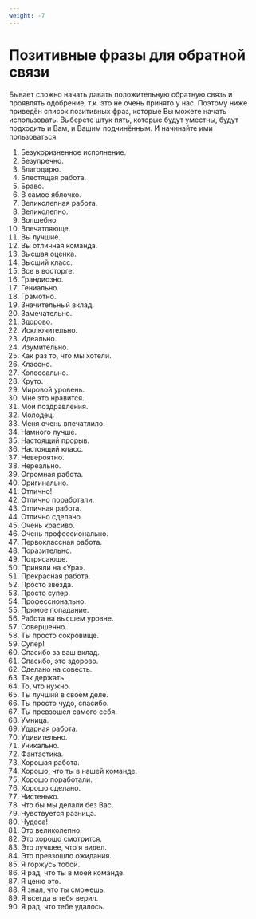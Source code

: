 ```yaml
---
weight: -7
---
```

# Позитивные фразы для обратной связи
Бывает сложно начать давать положительную обратную связь и проявлять одобрение, т.к. это не очень принято у нас. Поэтому ниже приведён список позитивных фраз, которые Вы можете начать использовать. Выберете штук пять, которые будут уместны, будут подходить и Вам, и Вашим подчинённым. И начинайте ими пользоваться.

1. Безукоризненное исполнение.
2. Безупречно.
3. Благодарю.
4. Блестящая работа.
5. Браво.
6. В самое яблочко.
7. Великолепная работа.
8. Великолепно.
9. Волшебно.
10. Впечатляюще.
11. Вы лучшие.
12. Вы отличная команда.
13. Высшая оценка.
14. Высший класс.
15. Все в восторге.
16. Грандиозно.
17. Гениально.
18. Грамотно.
19. Значительный вклад.
20. Замечательно.
21. Здорово.
22. Исключительно.
23. Идеально.
24. Изумительно.
25. Как раз то, что мы хотели.
26. Классно.
27. Колоссально.
28. Круто.
29. Мировой уровень.
30. Мне это нравится.
31. Мои поздравления.
32. Молодец.
33. Меня очень впечатлило.
34. Намного лучше.
35. Настоящий прорыв.
36. Настоящий класс.
37. Невероятно.
38. Нереально.
39. Огромная работа.
40. Оригинально.
41. Отлично!
42. Отлично поработали.
43. Отличная работа.
44. Отлично сделано.
45. Очень красиво.
46. Очень профессионально.
47. Первоклассная работа.
48. Поразительно.
49. Потрясающе.
50. Приняли на «Ура».
51. Прекрасная работа.
52. Просто звезда.
53. Просто супер.
54. Профессионально.
55. Прямое попадание.
56. Работа на высшем уровне.
57. Совершенно.
58. Ты просто сокровище.
59. Супер!
60. Спасибо за ваш вклад.
61. Спасибо, это здорово.
62. Сделано на совесть.
63. Так держать.
64. То, что нужно.
65. Ты лучший в своем деле.
66. Ты просто чудо, спасибо.
67. Ты превзошел самого себя.
68. Умница.
69. Ударная работа.
70. Удивительно.
71. Уникально.
72. Фантастика.
73. Хорошая работа.
74. Хорошо, что ты в нашей команде.
75. Хорошо поработали.
76. Хорошо сделано.
77. Чистенько.
78. Что бы мы делали без Вас.
79. Чувствуется разница.
80. Чудеса!
81. Это великолепно.
82. Это хорошо смотрится.
83. Это лучшее, что я видел.
84. Это превзошло ожидания.
85. Я горжусь тобой.
86. Я рад, что ты в моей команде.
87. Я ценю это.
88. Я знал, что ты сможешь.
89. Я всегда в тебя верил.
90. Я рад, что тебе удалось.